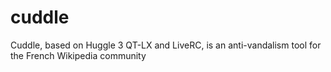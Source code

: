 # cuddle
Cuddle, based on Huggle 3 QT-LX and LiveRC, is an anti-vandalism tool for the French Wikipedia community
